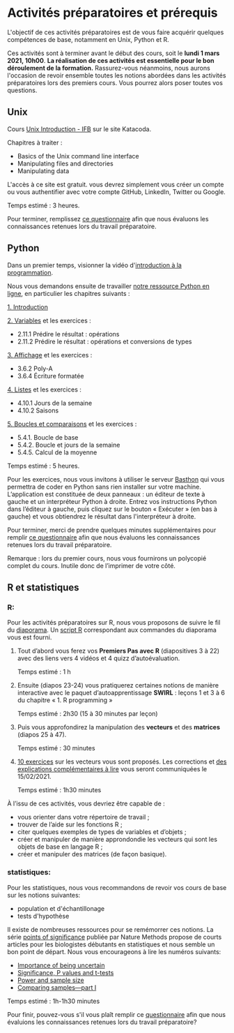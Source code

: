 # Activités préparatoires et prérequis

L'objectif de ces activités préparatoires est de vous faire acquérir quelques compétences de base, notamment en Unix, Python et R. 

Ces activités sont à terminer avant le début des cours, soit le **lundi 1 mars 2021, 10h00**. **La réalisation de ces activités est essentielle pour le bon déroulement de la formation.** Rassurez-vous néanmoins, nous aurons l'occasion de revoir ensemble toutes les notions abordées dans les activités préparatoires lors des premiers cours. Vous pourrez alors poser toutes vos questions.

## Unix

Cours [Unix Introduction - IFB](https://www.katacoda.com/ifb-elixirfr/courses/ifb-unix) sur le site Katacoda.

Chapitres à traiter :

- Basics of the Unix command line interface
- Manipulating files and directories
- Manipulating data

L'accès à ce site est gratuit. vous devrez simplement vous créer un compte ou vous authentifier avec votre compte GitHub, LinkedIn, Twitter ou Google.

Temps estimé : 3 heures.

Pour terminer, remplissez [ce questionnaire](https://forms.gle/NBJNgW4ERoqJHC7y8) afin que nous évaluons les connaissances retenues lors du travail préparatoire.


## Python

Dans un premier temps, visionner la vidéo d'[introduction à la programmation](https://www.youtube.com/watch?v=N9URJ4yVuGA).

Nous vous demandons ensuite de travailler [notre ressource Python en ligne](https://python.sdv.univ-paris-diderot.fr/), en particulier les chapitres suivants :

[1. Introduction](https://python.sdv.univ-paris-diderot.fr/01_introduction/)

[2. Variables](https://python.sdv.univ-paris-diderot.fr/02_variables/) et les exercices :

- 2.11.1 Prédire le résultat : opérations
- 2.11.2 Prédire le résultat : opérations et conversions de types

[3. Affichage](https://python.sdv.univ-paris-diderot.fr/03_affichage/) et les exercices :

- 3.6.2 Poly-A
- 3.6.4 Écriture formatée

[4. Listes](https://python.sdv.univ-paris-diderot.fr/04_listes/) et les exercices :

- 4.10.1 Jours de la semaine
- 4.10.2 Saisons

[5. Boucles et comparaisons](https://python.sdv.univ-paris-diderot.fr/05_boucles_comparaisons/) et les exercices :

- 5.4.1. Boucle de base
- 5.4.2. Boucle et jours de la semaine
- 5.4.5. Calcul de la moyenne

Temps estimé : 5 heures.

Pour les exercices, nous vous invitons à utiliser le serveur [Basthon](https://console.basthon.fr/) qui vous permettra de coder en Python sans rien installer sur votre machine. L’application est constituée de deux panneaux : un éditeur de texte à gauche et un interpréteur Python à droite. Entrez vos instructions Python dans l’éditeur à gauche, puis cliquez sur le bouton « Exécuter » (en bas à gauche) et vous obtiendrez le résultat dans l'interpréteur à droite.

Pour terminer, merci de prendre quelques minutes supplémentaires pour remplir [ce questionnaire](https://forms.gle/gy4TWvSX62kCA4m59) afin que nous évaluons les connaissances retenues lors du travail préparatoire.

Remarque : lors du premier cours, nous vous fournirons un polycopié complet du cours. Inutile donc de l’imprimer de votre côté.


## R et statistiques

### R:

Pour les activités préparatoires sur R, nous vous proposons de suivre le fil du [diaporama](prerequis_diaporama_r.pdf). Un [script R](prerequis_script.R) correspondant aux commandes du diaporama vous est fourni.

1. Tout d’abord vous ferez vos **Premiers Pas avec R** (diapositives 3 à 22) avec des liens vers 4 vidéos et 4 quizz d’autoévaluation.

    Temps estimé : 1 h

2. Ensuite (diapos 23-24) vous pratiquerez certaines notions de manière interactive avec le paquet d’autoapprentissage **SWIRL** : leçons 1 et 3 à 6 du chapitre « 1. R programming »

    Temps estimé : 2h30 (15 à 30 minutes par leçon)

3. Puis vous approfondirez la manipulation des **vecteurs** et des **matrices** (diapos 25 à 47).

    Temps estimé : 30 minutes

4. [10 exercices](prerequis_exercices_r.pdf) sur les vecteurs vous sont proposés. Les corrections et <u>des explications complémentaires à lire</u> vous seront communiquées le 15/02/2021.

    Temps estimé : 1h30 minutes
     <!--[Corrections](prerequis_corrections.R)--> 

À l’issu de ces activités, vous devriez être capable de :
- vous orienter dans votre répertoire de travail ;
- trouver de l’aide sur les fonctions R ;
- citer quelques exemples de types de variables et d’objets ;
- créer et manipuler de manière approndondie les vecteurs qui sont les objets de base en langage R ;
- créer et manipuler des matrices (de façon basique).


### statistiques:

Pour les statistiques, nous vous recommandons de revoir vos cours de base sur les notions suivantes:
- population et d'échantillonage
- tests d'hypothèse

Il existe de nombreuses ressources pour se remémorrer ces notions. La série [points of significance](https://www.nature.com/collections/qghhqm/pointsofsignificance) publiée par Nature Methods propose de courts articles pour les biologistes débutants en statistiques et nous semble un bon point de départ. Nous vous encourageons à lire les numéros suivants:
- [Importance of being uncertain](https://www.nature.com/articles/nmeth.2613)
- [Significance, P values and t-tests](https://www.nature.com/articles/nmeth.2698)
- [Power and sample size](https://www.nature.com/articles/nmeth.2738)
- [Comparing samples—part I](https://www.nature.com/articles/nmeth.2858)
<!--Voici également quelques diapositives, reprenant des illustrations de cette série "points of significance" avec les principaux points à avoir en tête avant de démarrer le DU Bii.--> 

 Temps estimé : 1h-1h30 minutes
 
Pour finir, pouvez-vous s'il vous plaît remplir ce [questionnaire](https://forms.gle/dxz42HwkqVWC1Aun7) afin que nous évaluions les connaissances retenues lors du travail préparatoire?
